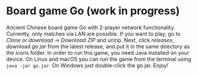 # Board game Go (work in progress)

Ancient Chinese board game Go with 2-player network functionality. Currently, only matches via LAN are possible.
If you want to play, go to *Clone or download* -> *Download ZIP* and unzip. Next, click *releases*, download *go.jar* from the latest release, and put it in the same directory as the *icons* folder. In order to run this game, you need Java installed on your device. On Linux and macOS you can run the game from the terminal using `java -jar go.jar`. On Windows just double-click the go.jar. Enjoy!
